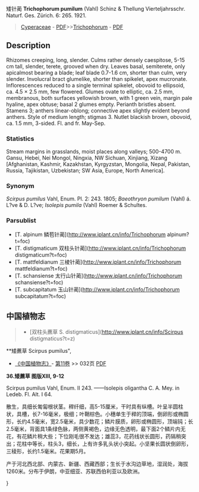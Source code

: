 矮针蔺 **Trichophorum pumilum** (Vahl) Schinz & Thellung Vierteljahrsschr. Naturf. Ges. Zürich. 6: 265. 1921.

> [Cyperaceae](http://www.iplant.cn/info/Cyperaceae?t=foc) - [PDF](http://www.iplant.cn/foc/pdf/Cyperaceae.pdf)>>[Trichophorum](http://www.iplant.cn/info/Trichophorum?t=foc) - [PDF](http://www.iplant.cn/foc/pdf/Trichophorum.pdf)

## Description

Rhizomes creeping, long, slender. Culms rather densely caespitose, 5-15 cm tall, slender, terete, grooved when dry. Leaves basal, semiterete, only apicalmost bearing a blade; leaf blade 0.7-1.6 cm, shorter than culm, very slender. Involucral bract glumelike, shorter than spikelet, apex mucronate. Inflorescences reduced to a single terminal spikelet, obovoid to ellipsoid, ca. 4.5 × 2.5 mm, few flowered. Glumes ovate to elliptic, ca. 2.5 mm, membranous, both surfaces yellowish brown, with 1 green vein, margin pale hyaline, apex obtuse; basal 2 glumes empty. Perianth bristles absent. Stamens 3; anthers linear-oblong; connective apex slightly evident beyond anthers. Style of medium length; stigmas 3. Nutlet blackish brown, obovoid, ca. 1.5 mm, 3-sided. Fl. and fr. May-Sep.

### Statistics
Stream margins in grasslands, moist places along valleys; 500-4700 m. Gansu, Hebei, Nei Mongol, Ningxia, NW Sichuan, Xinjiang, Xizang [Afghanistan, Kashmir, Kazakhstan, Kyrgyzstan, Mongolia, Nepal, Pakistan, Russia, Tajikistan, Uzbekistan; SW Asia, Europe, North America].

### Synonym
*Scirpus pumilus* Vahl, Enum. Pl. 2: 243. 1805; *Baeothryon pumilum* (Vahl) á. L?ve & D. L?ve; *Isolepis pumila* (Vahl) Roemer & Schultes.



### Parsublist

* [T.  alpinum  鳞苞针蔺](http://www.iplant.cn/info/Trichophorum alpinum?t=foc)
* [T.  distigmaticum  双柱头针蔺](http://www.iplant.cn/info/Trichophorum distigmaticum?t=foc)
* [T.  mattfeldianum  三棱针蔺](http://www.iplant.cn/info/Trichophorum mattfeldianum?t=foc)
* [T.  schansiense  太行山针蔺](http://www.iplant.cn/info/Trichophorum schansiense?t=foc)
* [T.  subcapitatum  玉山针蔺](http://www.iplant.cn/info/Trichophorum subcapitatum?t=foc)

## 中国植物志

> * [双柱头藨草  S.  distigmaticus](http://www.iplant.cn/info/Scirpus distigmaticus?t=z)


**矮藨草 Scirpus pumilus",



* [《中国植物志》](http://www.iplant.cn/frps)- [第11卷](http://www.iplant.cn/frps/vol/11) >> 032页 [PDF](http://www.iplant.cn/frps/pdf/11/032.pdf)


**36.矮藨草 图版XIII, 9-12**

Scirpus pumilus Vahl, Enum. II 243. ——Isolepis oligantha C. A. Mey. in Ledeb. Fl. Alt. I 64.

散生，具细长匍匐根状茎。稈纤细，高5-15厘米，干时具有纵槽。叶呈半圆柱状，具槽，长7-16毫米，极细；叶鞘棕色。小穗单生于稈的顶端，倒卵形或椭圆形，长约4.5毫米，宽2.5毫米，具少数花；鳞片膜质，卵形或椭圆形，顶端钝；长2.5毫米，背面具1条绿色脉，两侧黄褐色，边缘无色透明，最下面2个鳞片内无花，有花鳞片稍大些；下位刚毛很不发达；雄蕊3，花药线状长圆形，药隔稍突出；花柱中等长，柱头3，细长，上有许多乳头状小突起。小坚果长圆状倒卵形，三稜形，长约1.5毫米。花果期5月。

产于河北西北部、内蒙古、新疆、西藏西部；生长于水沟边草地，湿润处，海拔1260米。分布于伊朗，中亚细亚、苏联西伯利亚以及欧洲。



}